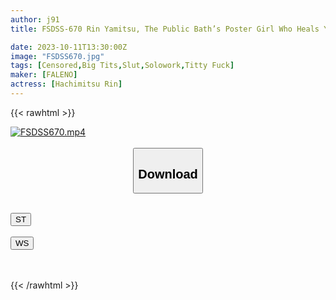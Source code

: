 ```yaml
---
author: j91
title: FSDSS-670 Rin Yamitsu, The Public Bath’s Poster Girl Who Heals Your Lower Body By Washing Her Bouncy Breasts

date: 2023-10-11T13:30:00Z
image: "FSDSS670.jpg"
tags: [Censored,Big Tits,Slut,Solowork,Titty Fuck]
maker: [FALENO]
actress: [Hachimitsu Rin]
---
```



{{< rawhtml >}}

<div class="video" data-videoid="rko1GddOOeiglx">
    <a href="javascript:;">
        <img src="https://my.j91.asia/posts/FSDSS670/FSDSS670.jpg" width="WIDTH" height="HEIGHT" alt="FSDSS670.mp4" loading="lazy">
    </a>
</div>

<script type="text/javascript" src="https://j91.asia/asset/on-demand-st.js"></script>

<br>
  <link rel="stylesheet" href="https://j91.asia/asset/bs5.css">
  
  <center>
  <button class="btn btn-primary" type="button" data-bs-toggle="collapse" data-bs-target=".multi-collapse" aria-expanded="false" aria-controls="multiCollapseExample1 multiCollapseExample2"><h2>Download</h2></button></center>
</p>
<div class="row">
  <div class="col">
    <div class="collapse multi-collapse" id="multiCollapseExample1">
      <div class="card card-body">
	      	      <br>
<div class="buttons">  
<a href="https://streamtape.to/v/rko1GddOOeiglx"><button class="btn-hover color-3"><i class="fa fa-download"></i> ST</button></a></div>
    </div>
  </div>
</div>
  <div class="col">
    <div class="collapse multi-collapse" id="multiCollapseExample2">
      <div class="card card-body">
	      <br>
<div class="buttons">
    <a href="https://wolfstream.tv/cn5lv12vc6ct"><button class="btn-hover color-9"><i class="fa fa-download"></i> WS</button></a></div>
<br><br>
      </div>
    </div>
  </div>
</div>

{{< /rawhtml >}}